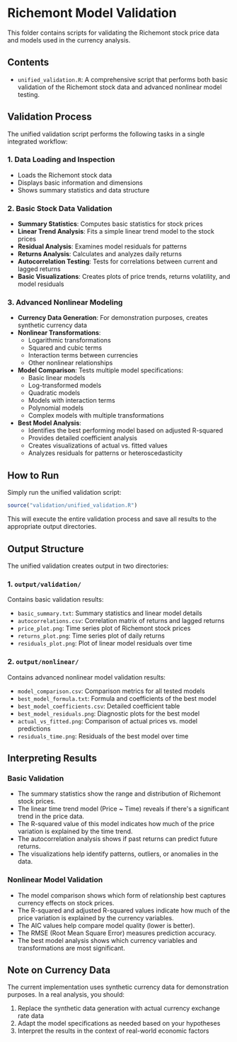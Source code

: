 # Richemont Model Validation

This folder contains scripts for validating the Richemont stock price data and models used in the currency analysis.

## Contents

- `unified_validation.R`: A comprehensive script that performs both basic validation of the Richemont stock data and advanced nonlinear model testing.

## Validation Process

The unified validation script performs the following tasks in a single integrated workflow:

### 1. Data Loading and Inspection
- Loads the Richemont stock data
- Displays basic information and dimensions
- Shows summary statistics and data structure

### 2. Basic Stock Data Validation
- **Summary Statistics**: Computes basic statistics for stock prices
- **Linear Trend Analysis**: Fits a simple linear trend model to the stock prices
- **Residual Analysis**: Examines model residuals for patterns
- **Returns Analysis**: Calculates and analyzes daily returns
- **Autocorrelation Testing**: Tests for correlations between current and lagged returns
- **Basic Visualizations**: Creates plots of price trends, returns volatility, and model residuals

### 3. Advanced Nonlinear Modeling
- **Currency Data Generation**: For demonstration purposes, creates synthetic currency data
- **Nonlinear Transformations**:
  - Logarithmic transformations
  - Squared and cubic terms
  - Interaction terms between currencies
  - Other nonlinear relationships
- **Model Comparison**: Tests multiple model specifications:
  - Basic linear models
  - Log-transformed models
  - Quadratic models
  - Models with interaction terms
  - Polynomial models
  - Complex models with multiple transformations
- **Best Model Analysis**:
  - Identifies the best performing model based on adjusted R-squared
  - Provides detailed coefficient analysis
  - Creates visualizations of actual vs. fitted values
  - Analyzes residuals for patterns or heteroscedasticity

## How to Run

Simply run the unified validation script:
```R
source("validation/unified_validation.R")
```

This will execute the entire validation process and save all results to the appropriate output directories.

## Output Structure

The unified validation creates output in two directories:

### 1. `output/validation/`
Contains basic validation results:
- `basic_summary.txt`: Summary statistics and linear model details
- `autocorrelations.csv`: Correlation matrix of returns and lagged returns
- `price_plot.png`: Time series plot of Richemont stock prices
- `returns_plot.png`: Time series plot of daily returns
- `residuals_plot.png`: Plot of linear model residuals over time

### 2. `output/nonlinear/`
Contains advanced nonlinear model validation results:
- `model_comparison.csv`: Comparison metrics for all tested models
- `best_model_formula.txt`: Formula and coefficients of the best model
- `best_model_coefficients.csv`: Detailed coefficient table
- `best_model_residuals.png`: Diagnostic plots for the best model
- `actual_vs_fitted.png`: Comparison of actual prices vs. model predictions
- `residuals_time.png`: Residuals of the best model over time

## Interpreting Results

### Basic Validation
- The summary statistics show the range and distribution of Richemont stock prices.
- The linear time trend model (Price ~ Time) reveals if there's a significant trend in the price data.
- The R-squared value of this model indicates how much of the price variation is explained by the time trend.
- The autocorrelation analysis shows if past returns can predict future returns.
- The visualizations help identify patterns, outliers, or anomalies in the data.

### Nonlinear Model Validation
- The model comparison shows which form of relationship best captures currency effects on stock prices.
- The R-squared and adjusted R-squared values indicate how much of the price variation is explained by the currency variables.
- The AIC values help compare model quality (lower is better).
- The RMSE (Root Mean Square Error) measures prediction accuracy.
- The best model analysis shows which currency variables and transformations are most significant.

## Note on Currency Data

The current implementation uses synthetic currency data for demonstration purposes. In a real analysis, you should:

1. Replace the synthetic data generation with actual currency exchange rate data
2. Adapt the model specifications as needed based on your hypotheses
3. Interpret the results in the context of real-world economic factors 